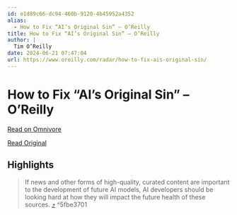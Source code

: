 ```yaml
---
id: e1d89c66-dc94-460b-9120-4b45952a4352
alias:
  - How to Fix “AI’s Original Sin” – O’Reilly
title: How to Fix “AI’s Original Sin” – O’Reilly
author: |
  Tim O’Reilly
date: 2024-06-21 07:47:04
url: https://www.oreilly.com/radar/how-to-fix-ais-original-sin/
---
```


# How to Fix “AI’s Original Sin” – O’Reilly

[Read on Omnivore](https://omnivore.app/me/https-www-oreilly-com-radar-how-to-fix-ais-original-sin-190398c7496)

[Read Original](https://www.oreilly.com/radar/how-to-fix-ais-original-sin/)

## Highlights

> If news and other forms of high-quality, curated content are important to the development of future AI models, AI developers should be looking hard at how they will impact the future health of these sources. [⤴️](https://omnivore.app/me/https-www-oreilly-com-radar-how-to-fix-ais-original-sin-190398c7496#5fbe3701-56a9-4e44-9555-eefdcf03c69a)  ^5fbe3701

